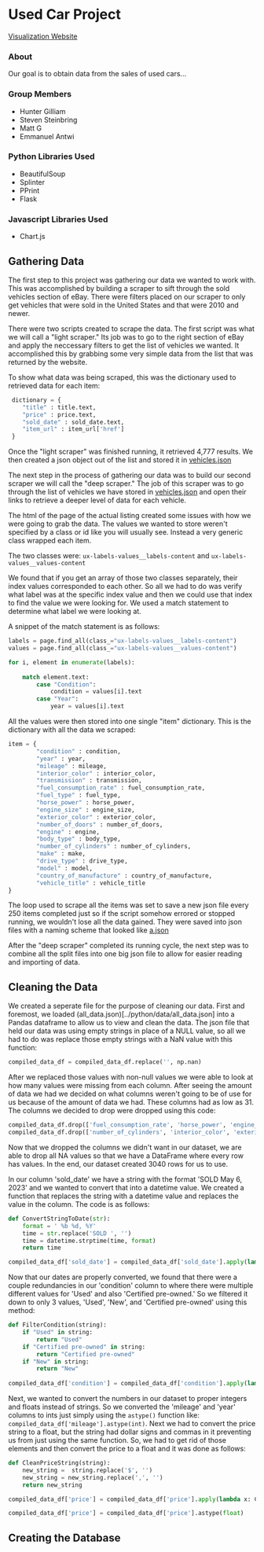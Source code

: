 # Used Car Project

[Visualization Website](https://hunterg003.github.io/CarProject/)

### About
Our goal is to obtain data from the sales of used cars...

### Group Members
- Hunter Gilliam
- Steven Steinbring
- Matt G
- Emmanuel Antwi

### Python Libraries Used
- BeautifulSoup
- Splinter
- PPrint
- Flask

### Javascript Libraries Used
- Chart.js

## Gathering Data
The first step to this project was gathering our data we wanted to work with. This was accomplished by building a scraper to sift through the sold vehicles section of eBay. There were filters placed on our scraper to only get vehicles that were sold in the United States and that were 2010 and newer.

There were two scripts created to scrape the data. The first script was what we will call a "light scraper." Its job was to go to the right section of eBay and apply the neccessary filters to get the list of vehicles we wanted. It accomplished this by grabbing some very simple data from the list that was returned by the website.

To show what data was being scraped, this was the dictionary used to retrieved data for each item: 

```python
 dictionary = {
    "title" : title.text,
    "price" : price.text,
    "sold_date" : sold_date.text,
    "item_url" : item_url['href']
 }
````

Once the "light scraper" was finished running, it retrieved 4,777 results. We then created a json object out of the list and stored it in [vehicles.json](../python/data/vehicles.json)


The next step in the process of gathering our data was to build our second scraper we will call the "deep scraper." The job of this scraper was to go through the list of vehicles we have stored in [vehicles.json](../python/data/vehicles.json) and open their links to retrieve a deeper level of data for each vehicle.

The html of the page of the actual listing created some issues with how we were going to grab the data. The values we wanted to store weren't specified by a class or id like you will usually see. Instead a very generic class wrapped each item.

The two classes were: ``ux-labels-values__labels-content`` and `ux-labels-values__values-content`

We found that if you get an array of those two classes separately, their index values corresponded to each other. So all we had to do was verify what label was at the specific index value and then we could use that index to find the value we were looking for. We used a match statement to determine what label we were looking at.

A snippet of the match statement is as follows:

```python
labels = page.find_all(class_="ux-labels-values__labels-content")
values = page.find_all(class_="ux-labels-values__values-content")

for i, element in enumerate(labels):
        
    match element.text:
        case "Condition":
            condition = values[i].text
        case "Year":
            year = values[i].text
```

All the values were then stored into one single "item" dictionary. This is the dictionary with all the data we scraped:
```python
item = {
        "condition" : condition,
        "year" : year,
        "mileage" : mileage,
        "interior_color" : interior_color,
        "transmission" : transmission,
        "fuel_consumption_rate" : fuel_consumption_rate,
        "fuel_type" : fuel_type,
        "horse_power" : horse_power,
        "engine_size" : engine_size,
        "exterior_color" : exterior_color,
        "number_of_doors" : number_of_doors,
        "engine" : engine,
        "body_type" : body_type,
        "number_of_cylinders" : number_of_cylinders,
        "make" : make,
        "drive_type" : drive_type,
        "model" : model,
        "country_of_manufacture" : country_of_manufacture,
        "vehicle_title" : vehicle_title
}  
```

The loop used to scrape all the items was set to save a new json file every 250 items completed just so if the script somehow errored or stopped running, we wouldn't lose all the data gained. They were saved into json files with a naming scheme that looked like [a.json](../python/data/a.json)

After the "deep scraper" completed its running cycle, the next step was to combine all the split files into one big json file to allow for easier reading and importing of data.

## Cleaning the Data
We created a seperate file for the purpose of cleaning our data. First and foremost, we loaded (all_data.json)[../python/data/all_data.json] into a Pandas dataframe to allow us to view and clean the data. The json file that held our data was using empty strings in place of a NULL value, so all we had to do was replace those empty strings with a NaN value with this function:

```python
compiled_data_df = compiled_data_df.replace('', np.nan)
```

After we replaced those values with non-null values we were able to look at how many values were missing from each column. After seeing the amount of data we had we decided on what columns weren't going to be of use for us because of the amount of data we had. These columns had as low as 31. The columns we decided to drop were dropped using this code:

```python
compiled_data_df.drop(['fuel_consumption_rate', 'horse_power', 'engine_size', 'country_of_manufacture', 'number_of_doors'], axis=1, inplace=True)
compiled_data_df.drop(['number_of_cylinders', 'interior_color', 'exterior_color'], axis=1, inplace=True)
```

Now that we dropped the columns we didn't want in our dataset, we are able to drop all NA values so that we have a DataFrame where every row has values. In the end, our dataset created 3040 rows for us to use.

In our column 'sold_date' we have a string with the format 'SOLD May 6, 2023' and we wanted to convert that into a datetime value. We created a function that replaces the string with a datetime value and replaces the value in the column. The code is as follows:

```python
def ConvertStringToDate(str):
    format = ' %b %d, %Y'
    time = str.replace('SOLD ', '')
    time = datetime.strptime(time, format)
    return time

compiled_data_df['sold_date'] = compiled_data_df['sold_date'].apply(lambda x: ConvertStringToDate(x))
```

Now that our dates are properly converted, we found that there were a couple redundancies in our 'condition' column to where there were multiple different values for 'Used' and also 'Certified pre-owned.' So we filtered it down to only 3 values, 'Used', 'New', and 'Certified pre-owned' using this method:

```python
def FilterCondition(string):
    if "Used" in string:
        return "Used"
    if "Certified pre-owned" in string:
        return "Certified pre-owned"
    if "New" in string:
        return "New"
    
compiled_data_df['condition'] = compiled_data_df['condition'].apply(lambda x: FilterCondition(x))
```

Next, we wanted to convert the numbers in our dataset to proper integers and floats instead of strings. So we converted the 'mileage' and 'year' columns to ints just simply using the ```astype()``` function like: ```compiled_data_df['mileage'].astype(int)```. Next we had to convert the price string to a float, but the string had dollar signs and commas in it preventing us from just using the same function. So, we had to get rid of those elements and then convert the price to a float and it was done as follows:

```python
def CleanPriceString(string):
    new_string =  string.replace('$', '')
    new_string = new_string.replace(',', '')
    return new_string

compiled_data_df['price'] = compiled_data_df['price'].apply(lambda x: CleanPriceString(x))

compiled_data_df['price'] = compiled_data_df['price'].astype(float)
```

## Creating the Database
